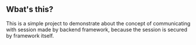 ## Wbat's this?

This is a simple project to demonstrate about the concept of communicating with session made by backend framework, because the session is secured by framework itself.

